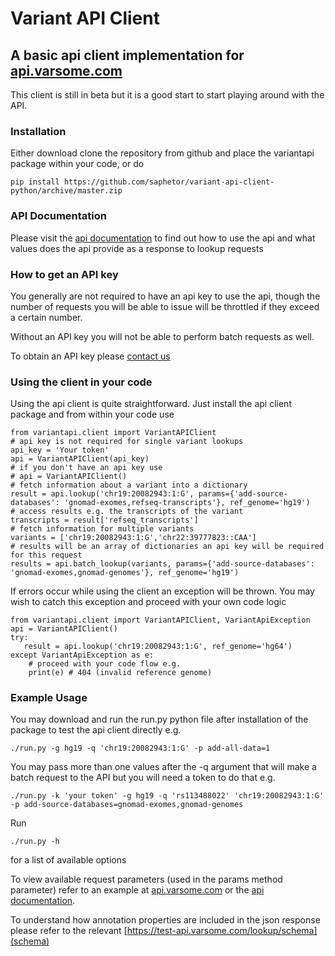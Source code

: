 # Variant API Client

## A basic api client implementation for [api.varsome.com](https://api.varsome.com)

This client is still in beta but it is a good start to start playing around with the API.

### Installation

Either download clone the repository from github and place the variantapi package
within your code, or do

    pip install https://github.com/saphetor/variant-api-client-python/archive/master.zip

### API Documentation

Please visit the [api documentation](http://docs.varsome.apiary.io) to find out how to use the api and
what values does the api provide as a response to lookup requests

### How to get an API key

You generally are not required to have an api key to use the api, though the number of requests you will be able
to issue will be throttled if they exceed a certain number.

Without an API key you will not be able to perform batch requests as well.

To obtain an API key please [contact us](mailto:support@saphetor.com)

### Using the client in your code

Using the api client is quite straightforward. Just install the api client package and from within
your code use

    from variantapi.client import VariantAPIClient
    # api key is not required for single variant lookups
    api_key = 'Your token'
    api = VariantAPIClient(api_key)
    # if you don't have an api key use
    # api = VariantAPIClient()
    # fetch information about a variant into a dictionary
    result = api.lookup('chr19:20082943:1:G', params={'add-source-databases': 'gnomad-exomes,refseq-transcripts'}, ref_genome='hg19')
    # access results e.g. the transcripts of the variant
    transcripts = result['refseq_transcripts']
    # fetch information for multiple variants
    variants = ['chr19:20082943:1:G','chr22:39777823::CAA']
    # results will be an array of dictionaries an api key will be required for this request
    results = api.batch_lookup(variants, params={'add-source-databases': 'gnomad-exomes,gnomad-genomes'}, ref_genome='hg19')

If errors occur while using the client an exception will be thrown.
You may wish to catch this exception and proceed with your own code logic

    from variantapi.client import VariantAPIClient, VariantApiException
    api = VariantAPIClient()
    try:
       result = api.lookup('chr19:20082943:1:G', ref_genome='hg64')
    except VariantApiException as e:
        # proceed with your code flow e.g.
        print(e) # 404 (invalid reference genome)

### Example Usage


You may download and run the run.py python file after installation of the package
to test the api client directly e.g.

    ./run.py -g hg19 -q 'chr19:20082943:1:G' -p add-all-data=1

You may pass more than one values after the -q argument that will make a batch request
to the API but you will need a token to do that e.g.

    ./run.py -k 'your token' -g hg19 -q 'rs113488022' 'chr19:20082943:1:G' -p add-source-databases=gnomad-exomes,gnomad-genomes

Run

    ./run.py -h

for a list of available options

To view available request parameters (used in the params method parameter) refer to an example at [api.varsome.com](https://api.varsome.com) or
the [api documentation](api.varsome.com).

To understand how annotation properties are included in the json response please refer to the relevant [https://test-api.varsome.com/lookup/schema](schema)


